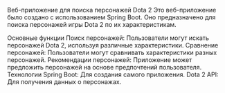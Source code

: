 Веб-приложение для поиска персонажей Dota 2
Это веб-приложение было создано с использованием Spring Boot. Оно предназначено для поиска персонажей игры Dota 2 по их характеристикам.

Основные функции
Поиск персонажей: Пользователи могут искать персонажей Dota 2, используя различные характеристики.
Сравнение персонажей: Пользователи могут сравнивать характеристики разных персонажей.
Рекомендации персонажей: Приложение может предложить персонажей на основе предпочтений пользователя.
Технологии
Spring Boot: Для создания самого приложения.
Dota 2 API: Для получения данных о персонажах.
